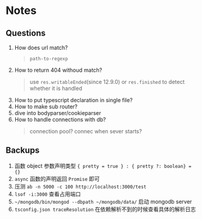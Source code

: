# Notes

## Questions
1. How does url match?
    > `path-to-regexp`
2. How to return 404 withoud match?
    > use `res.writableEnded`(since 12.9.0) or `res.finished` to detect whether it is handled
3. How to put typescript declaration in single file?
4. How to make sub router?
5. dive into bodyparser/cookieparser
6. How to handle connections with db?
    > connection pool?
    > connec when sever starts?

## Backups

1. 函数 object 参数声明类型 `{ pretty = true } : { pretty ?: boolean} = {}`
2. `async` 函数的声明返回 `Promise` 即可
3. 压测 `ab -n 5000 -c 100 http://localhost:3000/test`
4. `lsof -i:3000` 查看占用端口
5. `~/mongodb/bin/mongod --dbpath ~/mongodb/data/` 启动 mongodb server
6. `tsconfig.json traceResolution` 在依赖解析不到的时候查看具体的解析日志
